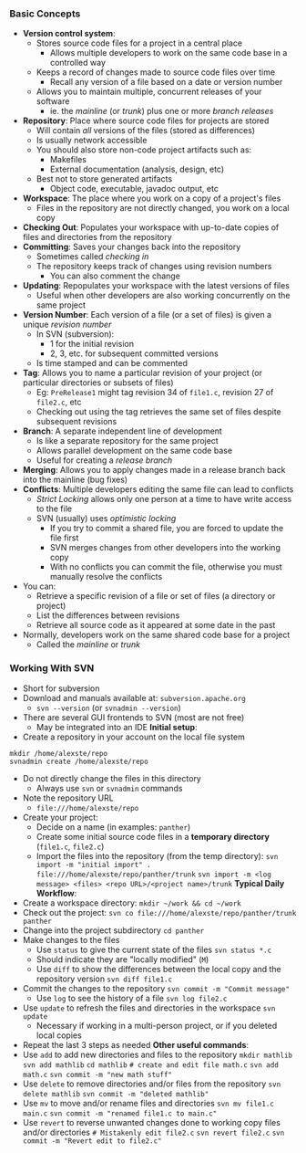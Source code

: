 ### Basic Concepts
 - **Version control system**:
	 - Stores source code files for a project in a central place
		 - Allows multiple developers to work on the same code base in a controlled way
	 - Keeps a record of changes made to source code files over time
		 - Recall any version of a file based on a date or version number
	 - Allows you to maintain multiple, concurrent releases of your software
		 - ie. the *mainline* (or *trunk*) plus one or more *branch releases*
 - **Repository**: Place where source code files for projects are stored
	 - Will contain *all* versions of the files (stored as differences)
	 - Is usually network accessible
	 - You should also store non-code project artifacts such as:
		 - Makefiles
		 - External documentation (analysis, design, etc)
	 - Best not to store generated artifacts
		 - Object code, executable, javadoc output, etc
 - **Workspace**: The place where you work on a copy of a project's files
	 - Files in the repository are not directly changed, you work on a local copy
 - **Checking Out**: Populates your workspace with up-to-date copies of files and directories from the repository
 - **Committing**: Saves your changes back into the repository
	 - Sometimes called *checking in*
	 - The repository keeps track of changes using revision numbers
		 - You can also comment the change
 - **Updating**: Repopulates your workspace with the latest versions of files
	 - Useful when other developers are also working concurrently on the same project
 - **Version Number**: Each version of a file (or a set of files) is given a unique *revision number*
	 - In SVN (subversion):
		 - 1 for the initial revision
		 - 2, 3, etc. for subsequent committed versions
	 - Is time stamped and can be commented
 - **Tag**: Allows you to name a particular revision of your project (or particular directories or subsets of files)
	 - Eg: `PreRelease1` might tag revision 34 of `file1.c`, revision 27 of `file2.c`, etc
	 - Checking out using the tag retrieves the same set of files despite subsequent revisions
 - **Branch**: A separate independent line of development
	 - Is like a separate repository for the same project
	 - Allows parallel development on the same code base
	 - Useful for creating a *release branch*
 - **Merging**: Allows you to apply changes made in a release branch back into the mainline (bug fixes)
 - **Conflicts**: Multiple developers editing the same file can lead to conflicts
	 - *Strict Locking* allows only one person at a time to have write access to the file
	 - SVN (usually) uses *optimistic locking*
		 - If you try to commit a shared file, you are forced to update the file first
		 - SVN merges changes from other developers into the working copy
		 - With no conflicts you can commit the file, otherwise you must manually resolve the conflicts
 - You can:
	 - Retrieve a specific revision of a file or set of files (a directory or project)
	 - List the differences between revisions
	 - Retrieve all source code as it appeared at some date in the past
 - Normally, developers work on the same shared code base for a project
	 - Called the *mainline* or *trunk*

### Working With SVN
 - Short for subversion
 - Download and manuals available at: `subversion.apache.org`
	 - `svn --version` (or `svnadmin --version`)
 - There are several GUI frontends to SVN (most are not free)
	 - May be integrated into an IDE
**Initial setup**:
 - Create a repository in your account on the local file system 
```
mkdir /home/alexste/repo
svnadmin create /home/alexste/repo
```
 - Do not directly change the files in this directory
	 - Always use `svn` or `svnadmin` commands
 - Note the repository URL
	 - `file:///home/alexste/repo`
 - Create your project:
	 - Decide on a name (in examples: `panther`)
	 - Create some initial source code files in a **temporary directory** (`file1.c`, `file2.c`)
	 - Import the files into the repository (from the temp directory):
	   `svn import -m "initial import" . file:///home/alexste/repo/panther/trunk`
	   `svn import -m <log message> <files> <repo URL>/<project name>/trunk`
**Typical Daily Workflow**:
 - Create a workspace directory:
   `mkdir ~/work && cd ~/work`
 - Check out the project:
   `svn co file:///home/alexste/repo/panther/trunk panther`
 - Change into the project subdirectory
   `cd panther`
 - Make changes to the files
	 - Use `status` to give the current state of the files
	   `svn status *.c`
	 - Should indicate they are "locally modified" (`M`)
	 - Use `diff` to show the differences between the local copy and the repository version
	   `svn diff file1.c`
 - Commit the changes to the repository
   `svn commit -m "Commit message"`
	 - Use `log` to see the history of a file
	   `svn log file2.c`
 - Use `update` to refresh the files and directories in the workspace 
   `svn update`
	 - Necessary if working in a multi-person project, or if you deleted local copies
 - Repeat the last 3 steps as needed
**Other useful commands**:
 - Use `add` to add new directories and files to the repository
   `mkdir mathlib`
   `svn add mathlib`
   `cd mathlib`
   `# create and edit file math.c`
   `svn add math.c`
   `svn commit -m "new math stuff"`
 - Use `delete` to remove directories and/or files from the repository
   `svn delete mathlib`
   `svn commit -m "deleted mathlib"`
 - Use `mv` to move and/or rename files and directories
   `svn mv file1.c main.c`
   `svn commit -m "renamed file1.c to main.c"`
 - Use `revert` to reverse unwanted changes done to working copy files and/or directories
   `# Mistakenly edit file2.c` 
   `svn revert file2.c`
   `svn commit -m "Revert edit to file2.c"`
